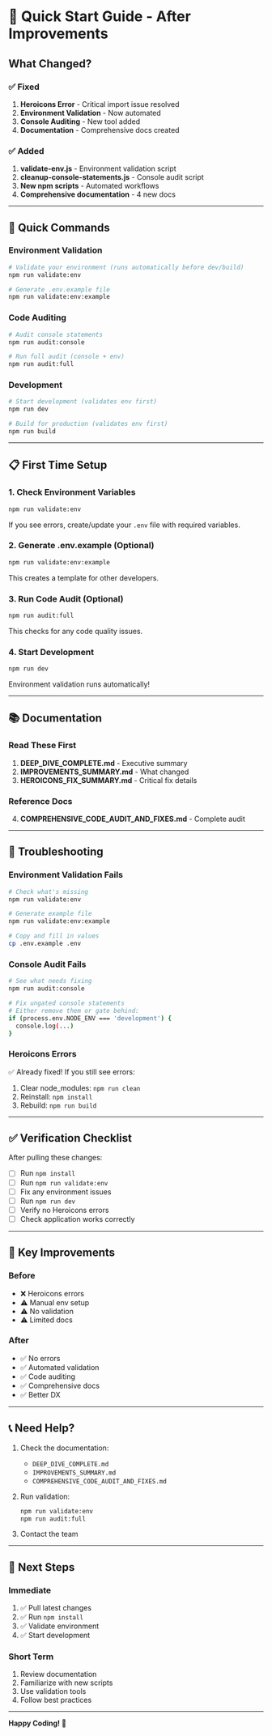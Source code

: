 # 🚀 Quick Start Guide - After Improvements

## What Changed?

### ✅ Fixed
1. **Heroicons Error** - Critical import issue resolved
2. **Environment Validation** - Now automated
3. **Console Auditing** - New tool added
4. **Documentation** - Comprehensive docs created

### ✅ Added
1. **validate-env.js** - Environment validation script
2. **cleanup-console-statements.js** - Console audit script
3. **New npm scripts** - Automated workflows
4. **Comprehensive documentation** - 4 new docs

---

## 🎯 Quick Commands

### Environment Validation
```bash
# Validate your environment (runs automatically before dev/build)
npm run validate:env

# Generate .env.example file
npm run validate:env:example
```

### Code Auditing
```bash
# Audit console statements
npm run audit:console

# Run full audit (console + env)
npm run audit:full
```

### Development
```bash
# Start development (validates env first)
npm run dev

# Build for production (validates env first)
npm run build
```

---

## 📋 First Time Setup

### 1. Check Environment Variables
```bash
npm run validate:env
```

If you see errors, create/update your `.env` file with required variables.

### 2. Generate .env.example (Optional)
```bash
npm run validate:env:example
```

This creates a template for other developers.

### 3. Run Code Audit (Optional)
```bash
npm run audit:full
```

This checks for any code quality issues.

### 4. Start Development
```bash
npm run dev
```

Environment validation runs automatically!

---

## 📚 Documentation

### Read These First
1. **DEEP_DIVE_COMPLETE.md** - Executive summary
2. **IMPROVEMENTS_SUMMARY.md** - What changed
3. **HEROICONS_FIX_SUMMARY.md** - Critical fix details

### Reference Docs
4. **COMPREHENSIVE_CODE_AUDIT_AND_FIXES.md** - Complete audit

---

## 🔧 Troubleshooting

### Environment Validation Fails
```bash
# Check what's missing
npm run validate:env

# Generate example file
npm run validate:env:example

# Copy and fill in values
cp .env.example .env
```

### Console Audit Fails
```bash
# See what needs fixing
npm run audit:console

# Fix ungated console statements
# Either remove them or gate behind:
if (process.env.NODE_ENV === 'development') {
  console.log(...)
}
```

### Heroicons Errors
✅ Already fixed! If you still see errors:
1. Clear node_modules: `npm run clean`
2. Reinstall: `npm install`
3. Rebuild: `npm run build`

---

## ✅ Verification Checklist

After pulling these changes:

- [ ] Run `npm install`
- [ ] Run `npm run validate:env`
- [ ] Fix any environment issues
- [ ] Run `npm run dev`
- [ ] Verify no Heroicons errors
- [ ] Check application works correctly

---

## 🎯 Key Improvements

### Before
- ❌ Heroicons errors
- ⚠️ Manual env setup
- ⚠️ No validation
- ⚠️ Limited docs

### After
- ✅ No errors
- ✅ Automated validation
- ✅ Code auditing
- ✅ Comprehensive docs
- ✅ Better DX

---

## 📞 Need Help?

1. Check the documentation:
   - `DEEP_DIVE_COMPLETE.md`
   - `IMPROVEMENTS_SUMMARY.md`
   - `COMPREHENSIVE_CODE_AUDIT_AND_FIXES.md`

2. Run validation:
   ```bash
   npm run validate:env
   npm run audit:full
   ```

3. Contact the team

---

## 🚀 Next Steps

### Immediate
1. ✅ Pull latest changes
2. ✅ Run `npm install`
3. ✅ Validate environment
4. ✅ Start development

### Short Term
1. Review documentation
2. Familiarize with new scripts
3. Use validation tools
4. Follow best practices

---

**Happy Coding! 🎉**
